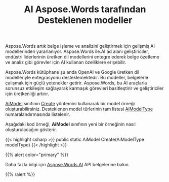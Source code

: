 ﻿---
title: AI Aspose.Words tarafından Desteklenen modeller
second_title: Aspose.Words için .NET
articleTitle: Desteklenen AI Modeller
linktitle: Desteklenen AI Modeller
type: docs
weight: 10
description: ".NET için Aspose.Words, özetleme ve çeviri belgeleri için OpenAI ve Google AI modellerini destekler. Gpt-4o, Gpt-4o mini, Gpt-4 Turbo, GPT - 3.5 Turbo, İkizler 1.5 Flaş, ikizler 1.5 Flaş-8B, İkizler 1.5 Pro ile Aspose.Words kullanın."
url: /tr/net/supported-ai-models/
timestamp: 2024-11-26-12-00-00
---

Aspose.Words artık belge işleme ve analizini geliştirmek için gelişmiş AI modellerinden yararlanıyor. Aspose.Words ile.AI ad alanı geliştiriciler, endüstri liderlerinin üretken dil modellerini entegre ederek belge özetleme ve analiz gibi görevler için AI kullanan özelliklere erişebilir.

Aspose.Words kütüphane şu anda OpenAI ve Google üretken dil modelleriyle entegrasyonu desteklemektedir. Bu modeller, belgelerle çalışmak için güçlü yetenekler getirir. Aspose.Words, bu AI araçlarla sorunsuz etkileşim sağlayarak karmaşık görevleri basitleştirir ve geliştiriciler için üretkenliği artırır.

[AiModel](https://reference.aspose.com/words/net/aspose.words.ai/aimodel/) sınıfının [Create](https://reference.aspose.com/words/net/aspose.words.ai/aimodel/create/) yöntemini kullanarak bir model örneği oluşturabilirsiniz. Desteklenen model türlerinin tam listesi [AiModelType](https://reference.aspose.com/words/net/aspose.words.ai/aimodeltype/) numaralandırmasında listelenir.

Aşağıdaki kod örneği, **AiModel** sınıfının yeni bir örneğinin nasıl oluşturulacağını gösterir.

{{< highlight csharp >}}
public static AiModel Create(AiModelType modelType)
{{< /highlight >}}

{{% alert color="primary" %}}

Daha fazla bilgi için [Aspose.Words.AI](https://reference.aspose.com/words/net/aspose.words.ai/) API belgelerine bakın.

{{% /alert %}}
